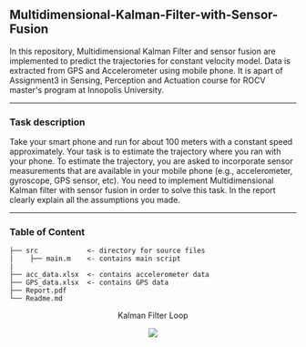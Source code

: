 ## Multidimensional-Kalman-Filter-with-Sensor-Fusion
In this repository, Multidimensional Kalman Filter and sensor fusion are implemented to predict the trajectories for constant velocity model. Data is extracted from GPS and Accelerometer using mobile phone. It is apart of Assignment3 in Sensing, Perception and Actuation course for ROCV master's program at Innopolis University.

---
### Task description
Take your smart phone and run for about 100 meters with a constant speed approximately. Your task is to estimate the trajectory where you ran with your phone. To estimate the trajectory, you are asked to incorporate sensor measurements that are available in your mobile phone (e.g., accelerometer, gyroscope, GPS sensor, etc). You need to implement Multidimensional Kalman filter with sensor fusion in order to solve this task. In the report clearly explain all the assumptions you made.

---
### Table of Content 
```
├── src            <- directory for source files
|    ├── main.m    <- contains main script
|             
├── acc_data.xlsx  <- contains accelerometer data
├── GPS_data.xlsx  <- contains GPS data
├── Report.pdf                        
└── Readme.md
```

<p align="center">Kalman Filter Loop</p>
<p align="center"><img src="https://user-images.githubusercontent.com/90580636/146700185-9d656892-e439-4ca5-adf7-998fe47b04ac.png" /></p>
